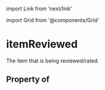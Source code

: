import Link from 'next/link'
  
import Grid from '@components/Grid'

# itemReviewed

The item that is being reviewed/rated.

## Property of



